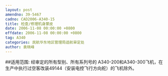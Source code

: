 ```yaml
---
layout: post
amendno: 39-5467
cadno: CAD2006-A340-15
title: 检查/修理机身蒙皮
date: 2006-11-08 00:00:00 +0800
effdate: 2006-11-08 00:00:00 +0800
tag: A340
categories: 民航华东地区管理局适航审定处
author: 袁晓峰
---
```


##适用范围:
经审定的所有型别、所有系列号的 A340-200和A340-300飞机，在生产中执行过空客改装49144（安装电控飞行方向舵）的飞机除外。

